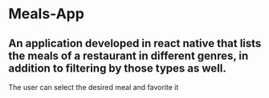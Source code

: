 # Meals-App

## An application developed in react native that lists the meals of a restaurant in different genres, in addition to filtering by those types as well.
The user can select the desired meal and favorite it
